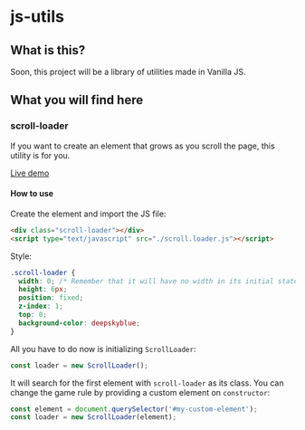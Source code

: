 # js-utils

## What is this?

Soon, this project will be a library of utilities made in Vanilla JS.

## What you will find here

### scroll-loader

If you want to create an element that grows as you scroll the page, this utility is for you.

[Live demo](https://luizfilipezs.github.io/js-utils/scroll-loader/)

#### How to use

Create the element and import the JS file:

```html
<div class="scroll-loader"></div>
<script type="text/javascript" src="./scroll.loader.js"></script>
```

Style:

```css
.scroll-loader {
  width: 0; /* Remember that it will have no width in its initial state */
  height: 6px;
  position: fixed;
  z-index: 1;
  top: 0;
  background-color: deepskyblue;
}
```

All you have to do now is initializing `ScrollLoader`:

```js
const loader = new ScrollLoader();
```

It will search for the first element with `scroll-loader` as its class.
You can change the game rule by providing a custom element on `constructor`:

```js
const element = document.querySelector('#my-custom-element');
const loader = new ScrollLoader(element);
```
